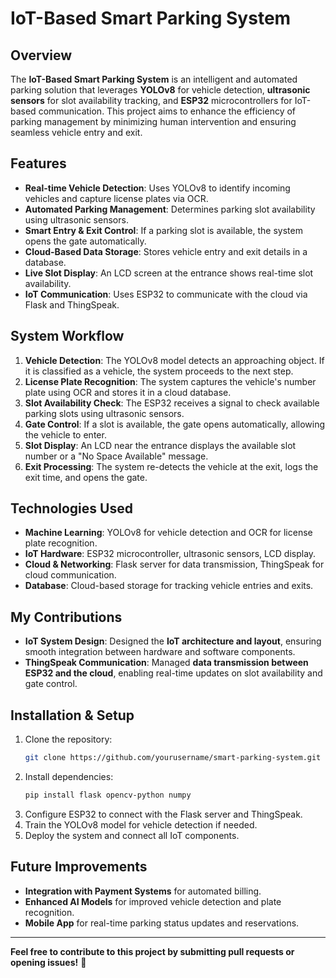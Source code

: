 # IoT-Based Smart Parking System

## Overview
The **IoT-Based Smart Parking System** is an intelligent and automated parking solution that leverages **YOLOv8** for vehicle detection, **ultrasonic sensors** for slot availability tracking, and **ESP32** microcontrollers for IoT-based communication. This project aims to enhance the efficiency of parking management by minimizing human intervention and ensuring seamless vehicle entry and exit.

## Features
- **Real-time Vehicle Detection**: Uses YOLOv8 to identify incoming vehicles and capture license plates via OCR.
- **Automated Parking Management**: Determines parking slot availability using ultrasonic sensors.
- **Smart Entry & Exit Control**: If a parking slot is available, the system opens the gate automatically.
- **Cloud-Based Data Storage**: Stores vehicle entry and exit details in a database.
- **Live Slot Display**: An LCD screen at the entrance shows real-time slot availability.
- **IoT Communication**: Uses ESP32 to communicate with the cloud via Flask and ThingSpeak.

## System Workflow
1. **Vehicle Detection**: The YOLOv8 model detects an approaching object. If it is classified as a vehicle, the system proceeds to the next step.
2. **License Plate Recognition**: The system captures the vehicle's number plate using OCR and stores it in a cloud database.
3. **Slot Availability Check**: The ESP32 receives a signal to check available parking slots using ultrasonic sensors.
4. **Gate Control**: If a slot is available, the gate opens automatically, allowing the vehicle to enter.
5. **Slot Display**: An LCD near the entrance displays the available slot number or a "No Space Available" message.
6. **Exit Processing**: The system re-detects the vehicle at the exit, logs the exit time, and opens the gate.

## Technologies Used
- **Machine Learning**: YOLOv8 for vehicle detection and OCR for license plate recognition.
- **IoT Hardware**: ESP32 microcontroller, ultrasonic sensors, LCD display.
- **Cloud & Networking**: Flask server for data transmission, ThingSpeak for cloud communication.
- **Database**: Cloud-based storage for tracking vehicle entries and exits.

## My Contributions
- **IoT System Design**: Designed the **IoT architecture and layout**, ensuring smooth integration between hardware and software components.
- **ThingSpeak Communication**: Managed **data transmission between ESP32 and the cloud**, enabling real-time updates on slot availability and gate control.

## Installation & Setup
1. Clone the repository:
   ```bash
   git clone https://github.com/yourusername/smart-parking-system.git
   ```
2. Install dependencies:
   ```bash
   pip install flask opencv-python numpy
   ```
3. Configure ESP32 to connect with the Flask server and ThingSpeak.
4. Train the YOLOv8 model for vehicle detection if needed.
5. Deploy the system and connect all IoT components.

## Future Improvements
- **Integration with Payment Systems** for automated billing.
- **Enhanced AI Models** for improved vehicle detection and plate recognition.
- **Mobile App** for real-time parking status updates and reservations.

---
**Feel free to contribute to this project by submitting pull requests or opening issues!** 🚀

